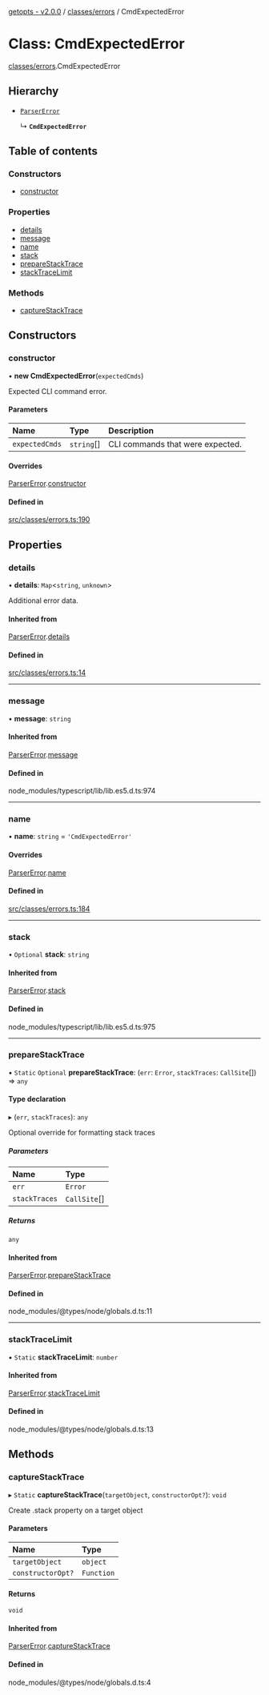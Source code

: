 [getopts - v2.0.0](../README.md) / [classes/errors](../modules/classes_errors.md) / CmdExpectedError

# Class: CmdExpectedError

[classes/errors](../modules/classes_errors.md).CmdExpectedError

## Hierarchy

- [`ParserError`](classes_errors.ParserError.md)

  ↳ **`CmdExpectedError`**

## Table of contents

### Constructors

- [constructor](classes_errors.CmdExpectedError.md#constructor)

### Properties

- [details](classes_errors.CmdExpectedError.md#details)
- [message](classes_errors.CmdExpectedError.md#message)
- [name](classes_errors.CmdExpectedError.md#name)
- [stack](classes_errors.CmdExpectedError.md#stack)
- [prepareStackTrace](classes_errors.CmdExpectedError.md#preparestacktrace)
- [stackTraceLimit](classes_errors.CmdExpectedError.md#stacktracelimit)

### Methods

- [captureStackTrace](classes_errors.CmdExpectedError.md#capturestacktrace)

## Constructors

### constructor

• **new CmdExpectedError**(`expectedCmds`)

Expected CLI command error.

#### Parameters

| Name           | Type       | Description                      |
| :------------- | :--------- | :------------------------------- |
| `expectedCmds` | `string`[] | CLI commands that were expected. |

#### Overrides

[ParserError](classes_errors.ParserError.md).[constructor](classes_errors.ParserError.md#constructor)

#### Defined in

[src/classes/errors.ts:190](https://github.com/prasadrajandran/node-getopts/blob/f04388b/src/classes/errors.ts#L190)

## Properties

### details

• **details**: `Map`<`string`, `unknown`\>

Additional error data.

#### Inherited from

[ParserError](classes_errors.ParserError.md).[details](classes_errors.ParserError.md#details)

#### Defined in

[src/classes/errors.ts:14](https://github.com/prasadrajandran/node-getopts/blob/f04388b/src/classes/errors.ts#L14)

---

### message

• **message**: `string`

#### Inherited from

[ParserError](classes_errors.ParserError.md).[message](classes_errors.ParserError.md#message)

#### Defined in

node_modules/typescript/lib/lib.es5.d.ts:974

---

### name

• **name**: `string` = `'CmdExpectedError'`

#### Overrides

[ParserError](classes_errors.ParserError.md).[name](classes_errors.ParserError.md#name)

#### Defined in

[src/classes/errors.ts:184](https://github.com/prasadrajandran/node-getopts/blob/f04388b/src/classes/errors.ts#L184)

---

### stack

• `Optional` **stack**: `string`

#### Inherited from

[ParserError](classes_errors.ParserError.md).[stack](classes_errors.ParserError.md#stack)

#### Defined in

node_modules/typescript/lib/lib.es5.d.ts:975

---

### prepareStackTrace

▪ `Static` `Optional` **prepareStackTrace**: (`err`: `Error`, `stackTraces`: `CallSite`[]) => `any`

#### Type declaration

▸ (`err`, `stackTraces`): `any`

Optional override for formatting stack traces

##### Parameters

| Name          | Type         |
| :------------ | :----------- |
| `err`         | `Error`      |
| `stackTraces` | `CallSite`[] |

##### Returns

`any`

#### Inherited from

[ParserError](classes_errors.ParserError.md).[prepareStackTrace](classes_errors.ParserError.md#preparestacktrace)

#### Defined in

node_modules/@types/node/globals.d.ts:11

---

### stackTraceLimit

▪ `Static` **stackTraceLimit**: `number`

#### Inherited from

[ParserError](classes_errors.ParserError.md).[stackTraceLimit](classes_errors.ParserError.md#stacktracelimit)

#### Defined in

node_modules/@types/node/globals.d.ts:13

## Methods

### captureStackTrace

▸ `Static` **captureStackTrace**(`targetObject`, `constructorOpt?`): `void`

Create .stack property on a target object

#### Parameters

| Name              | Type       |
| :---------------- | :--------- |
| `targetObject`    | `object`   |
| `constructorOpt?` | `Function` |

#### Returns

`void`

#### Inherited from

[ParserError](classes_errors.ParserError.md).[captureStackTrace](classes_errors.ParserError.md#capturestacktrace)

#### Defined in

node_modules/@types/node/globals.d.ts:4
